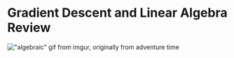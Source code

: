 # Gradient Descent and Linear Algebra Review

!["algebraic" gif from imgur, originally from adventure time](https://i.imgur.com/RfXKwQ3.gif)